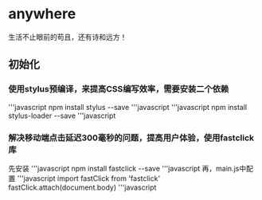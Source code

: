 # anywhere
生活不止眼前的苟且，还有诗和远方！
## 初始化
### 使用stylus预编译，来提高CSS编写效率，需要安装二个依赖
'''javascript
npm install stylus --save
'''javascript
'''javascript
npm install stylus-loader --save
'''javascript
### 解决移动端点击延迟300毫秒的问题，提高用户体验，使用fastclick库
先安装
'''javascript
npm install fastclick --save
'''javascript
再，main.js中配置
'''javascript
import fastClick from 'fastclick'
fastClick.attach(document.body)
'''javascript

